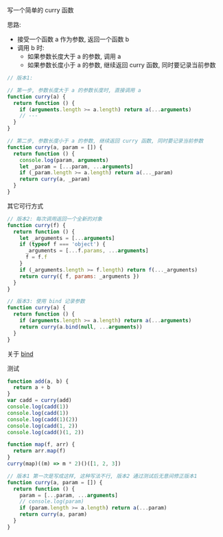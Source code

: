 写一个简单的 curry 函数

思路:

- 接受一个函数 a 作为参数, 返回一个函数 b
- 调用 b 时:
  - 如果参数长度大于 a 的参数, 调用 a
  - 如果参数长度小于 a 的参数, 继续返回 curry 函数, 同时要记录当前参数

```js
// 版本1:

// 第一步, 参数长度大于 a 的参数长度时, 直接调用 a
function curry(a) {
  return function () {
    if (arguments.length >= a.length) return a(...arguments)
    // ---
  }
}

// 第二步, 参数长度小于 a 的参数, 继续返回 curry 函数, 同时要记录当前参数
function curry(a, param = []) {
  return function () {
    console.log(param, arguments)
    let _param = [...param, ...arguments]
    if (_param.length >= a.length) return a(..._param)
    return curry(a, _param)
  }
}
```

其它可行方式

```js
// 版本2: 每次调用返回一个全新的对象
function curry(f) {
  return function () {
    let _arguments = [...arguments]
    if (typeof f === 'object') {
      _arguments = [...f.params, ...arguments]
      f = f.f
    }
    if (_arguments.length >= f.length) return f(..._arguments)
    return curry({ f, params: _arguments })
  }
}

// 版本3: 使用 bind 记录参数
function curry(a) {
  return function () {
    if (arguments.length >= a.length) return a(...arguments)
    return curry(a.bind(null, ...arguments))
  }
}
```

关于 [bind](https://developer.mozilla.org/zh-CN/docs/Web/JavaScript/Reference/Global_Objects/Function/bind)

测试

```js
function add(a, b) {
  return a + b
}
var cadd = curry(add)
console.log(cadd(1))
console.log(cadd(1))
console.log(cadd(1)(2))
console.log(cadd(1, 2))
console.log(cadd()(1, 2))

function map(f, arr) {
  return arr.map(f)
}
curry(map)((m) => m * 2)()([1, 2, 3])
```

```js
// 版本1 第一次是写成这样, 这种写法不行, 版本2 通过测试后无意间修正版本1
function curry(a, param = []) {
  return function () {
    param = [...param, ...arguments]
    // console.log(param)
    if (param.length >= a.length) return a(...param)
    return curry(a, param)
  }
}
```
